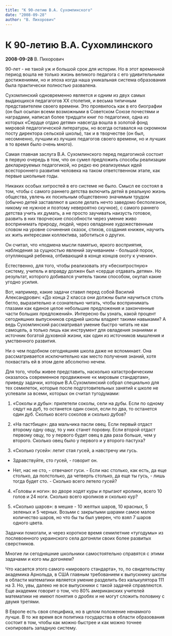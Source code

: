 ```yaml
---
title: "К 90-летию В.А. Сухомлинского"
date: "2008-09-28"
author: "В. Пихорович"
---
```


# К 90-летию В.А. Сухомлинского

**2008-09-28** В. Пихорович

90-лет - не такой уж и большой срок для истории. Но в этот временной период вошла не только жизнь великого педагога с его удивительными достижениями, но и эпоха когда наша уникальная система образования была практически полностью развалена.

Сухомлинский одновременно является и одним из двух самых выдающихся педагагогов ХХ столетия, и весьма типичным представителем своего времени. Это проявилось как в его биографии (он был осыпан всеми возможными в Советском Союзе почестями и наградами, написал более тридцати книг по педагогике, одна из которых «Сердце отдаю детям» навсегда вошла в золотой фонд мировой педагогической литературы, но всегда оставался на скромном посту директора сельской школы), так и в творчестве (он был, несомненно, лучшим из лучших педагогов своего времени, но и лучших в то время было очень много).

Самая главная заслуга В.А. Сухомлинского перед педагогикой состоит в первую очередь в том, что он сумел предложить способы реализации декларируемых педагогикой, но редко ею реализуемых идей всестороннего развития человека на таком ответственном этапе, как первые школьные годы.

Никаких особых хитростей в его системе не было. Смысл ее состоял в том, чтобы с самого раннего детства включить детей в реальную жизнь общества, увлечь их посильным общественно значимым трудом (обычно детей заставляют в школе делать нечто заведомо бесполезное, никому не нужное и поэтому невероятно скучное), с самого раннего детства учить их думать, а не просто заучивать наизусть готовое, развить в них творческие способности через умение живо воспринимать природу, людей, через овладение художественным словом на уровне сочинения сказок, стихов, создания книжек, научить их жить интересами коллектива, заботиться о других.

Он считал, что «подмена мысли памятью, яркого восприятия, наблюдения за сущностью явлений заучиванием - большой порок, отупляющий ребенка, отбивающий в конце концов охоту к учению».

Естественно, для того, чтобы реализовать эту «бесхитростную» систему, учитель и вправду должен был «сердце отдавать детям». Но результат, которого добивался учитель таким способом, окупал какие угодно усилия.

Вот, например, какие задачи ставил перед собой Василий Александрович: «До конца 2 класса они должны были научиться столь бегло, выразительно и сознательно читать, чтобы воспринимать глазами как единое целое небольшие предложения и законченные части больших предложений». Интересно бы узнать, какой процент сегодняшних выпускников средней школы владеет такими навыками? А ведь Сухомлинский рассматривал умение быстро читать не как самоцель, а только лишь как инструмент для овладения знаниями и источник богатой духовной жизни, как один из источников мышления и умственного развития.

Ни о чем подобном сегодняшняя школа даже не вспоминает. Она рассматривается исключительно как место получения знаний, хотя похвастать ей в этом деле абсолютно нечем.

Для того, чтобы живее представить, насколько катастрофическим оказалось современное продвижение «к мировым стандартам», приведу задачки, которые В.А.Сухомлинский собрал специально для тех семилеток, которые после подготовительных занятий к школе не успевали за всеми, которых он считал тугодумами:

1.   «Соколы и дубы»: прилетели соколы, сели на дубы. Если по одному сядут на дуб, то останется один сокол, если по два, то останется один дуб. Сколько всего соколов и сколько дубов?

2.   «На пастбище»: два мальчика пасли овец. Если первый отдаст второму одну овцу, то у них станет поровну. Если второй отдаст первому овцу, то у первого будет овец в два раза больше, чем у второго. Сколько овец было у первого и у второго пастуха?

3.   «Сколько гусей»: летит стая гусей, а навстречу им гусь.

- Здравствуйте, сто гусей, - говорит он.

- Нет, нас не сто, - отвечают гуси. - Если нас столько, как есть, да еще столько, да полстолько, да четверть столько, да еще ты гусь, - лишь тогда будет сто. - Сколько всего летело гусей?

4.   «Головы и ноги»: во дворе ходят куры и прыгают кролики, всего 10 голов и 24 ноги. Сколько всего кроликов и сколько кур?

5.   «Сколько шаров»: в мешке - 10 желтых шаров, 10 красных, 5 зеленых и 5 черных. Возьми с закрытыми шарами самое малое количество шаров, но что бы ты был уверен, что взял 7 шаров одного цвета.

Задачки помогали, и через короткое время семилетние «тугодумы» из послевоенного украинского села догоняли своих более развитых сверстников.

Многие ли сегодняшние школьники самостоятельно справятся с этими задачами и кого мы догоняем?

Что касается этого самого «мирового стандарта», то, по свидетельству академика Арнольда, в США главным требованием к выпускнику школы в области математики является умение разделить без калькулятора 111 на 3. Но, увы, далеко не все выпускники с такой задачей справляются. Еще академик говорит о том, что 80% американских учителей математики не имеют понятия о дробях и не могут сложить половину с двумя третями.

В Европе есть своя специфика, но в целом положение ненамного лучше. В то же время вся политика государства в области образования состоит в том, чтобы как можно быстрее и как можно точнее скопировать западную систему.